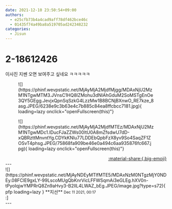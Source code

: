```yaml
---
date: 2021-12-10 23:50:54+09:00
authors:
  - e25cfb73b4a4cad9aff78df462bce46c
  - 01435f74a49ba8a519705ad242348232
categories:
  - Jisun
---
```


# 2-18612426

<div class="post-container" markdown="1">
<div class="content-container md-sidebar__scrollwrap" markdown="1">

이사진 지쎈 오면 보여주고 싶네요 ㅋㅋㅋㅋㅋ
<figure markdown="1">
![](https://phinf.wevpstatic.net/MjAyMjA2MjdfMjgg/MDAxNjU2MzM1NTgwMTM3.JVnsC1HQ8IZMohu3dNIAhGduM2SoMSTgEnOe3QY5GEgg.JevjxQpnSqSzkG4LzzMw1B8BCNjBXnwO_RE7kze_8asg.JPEG/6238e9c3b63e4c7b885c84ea8ffcbcc7181.jpg){ loading=lazy onclick="openFullscreen(this)"}
</figure>

<figure markdown="1">
![](https://phinf.wevpstatic.net/MjAyMjA2MjdfMTEz/MDAxNjU2MzM1NTgwMDc1.IDucFJaZZWs00ltU0A8mZfsdwU7dD-xQBRzttMnvntYg.CDYkKNIu77LDDEbQpbFzX8yv9So4SaqZF1ZOSvT4phsg.JPEG/75868fa909be46e0a494c6aa935876fc667.jpg){ loading=lazy onclick="openFullscreen(this)"}
</figure>


</div>
</div>

<div style="text-align: right;" markdown="1">
<a href="https://weverse.io/fromis9/fanpost/2-18612426" style="text-align: right;">:material-share:{.big-emoji}</a>
</div>
---

<div class="comments-container md-sidebar__scrollwrap" markdown="1">
<div class="comment" markdown="1">
<div class='id-container' markdown="1">
![](https://phinf.wevpstatic.net/MjAyNDEyMTlfMTE5/MDAxNzM0NTgzMjY0NDEy.08FClE9gxLY-99LscoMUgQbKnrVicLFFWSqmAi3eGLEg.hXV0n-tPyoIqjwYMPRrQ8Zn9aHvy3-B2llL4LWAZ_bEg.JPEG/image.jpg?type=s72){ pfp loading=lazy }
**<span class="artist">지선</span>** <small>Dec 11 2021, 00:17</small><br>
</div>
<div class='comment-body' markdown="1">
:]
</div>
</div>
</div>
---
